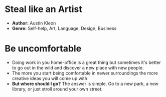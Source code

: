 # Steal like an Artist
- **Author:** Austin Kleon
- **Genre:** Self-help, Art, Language, Design, Business

# Be uncomfortable
- Doing work in you home-office is a great thing but sometimes it's better to go out in the wild and discover a new place with new people. 
- The more you start being comfortable in newer surroundings the more creative ideas you will come up with.
- **But where should I go?** The answer is simple. Go to a new park, a new library, or just stroll around your own street.